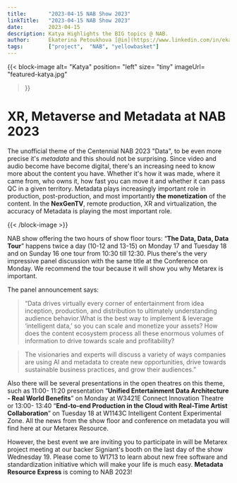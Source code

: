 ```yaml
---
title:       "2023-04-15 NAB Show 2023"
linkTitle:   "2023-04-15 NAB Show 2023"
date:        2023-04-15
description: Katya Highlights the BIG topics @ NAB.
author:      Ekaterina Petoukhova [@in](https://www.linkedin.com/in/ekaterina-petoukhova-84141959/)
tags:        ["project",  "NAB", "yellowbasket"]
---
```


{{< block-image
    alt=      "Katya"
    position= "left"
    size=     "tiny"
    imageUrl= "featured-katya.jpg"
>}}

# XR, Metaverse and Metadata at NAB 2023

The unofficial theme of the Centennial NAB 2023 "Data", to be even more precise
it's _metadata_ and this should not be surprising. Since video and audio become
have become digital, there's an increasing need to know more about the content
you have. Whether it's how it was made, where it came from, who owns it, how
fast you can move it and whether it can pass QC in a given territory. Metadata
plays increasingly important role in production, post-production, and most
importantly **the monetization** of the content. In the **NexGenTV**, remote
production, XR and virtualization, the accuracy of Metadata is playing the most
important role.

{{< /block-image >}}

<!-- ####################################################################### -->

NAB show offering the two hours of show floor tours: “**The Data, Data, Data
Tour**” happens twice a day (10-12 and 13-15) on Monday 17 and Tuesday 18 and on
Sunday 16 one tour from 10:30 till 12:30. Plus there's the very impressive panel
discussion with the same title at the Conference on Monday. We recommend the
tour because it will show you why Metarex is important.

The panel announcement says:

> “Data drives virtually every corner of
entertainment from idea inception, production, and distribution to ultimately
understanding audience behavior.What is the best way to implement & leverage
‘intelligent data,’ so you can scale and monetize your assets? How does the
content ecosystem process all these enormous volumes of information to drive
towards scale and profitability?

>The visionaries and experts will discuss a variety of ways companies are using
AI and metadata to create new opportunities, drive towards sustainable business
practices, and grow their audiences.”

Also there will be several presentations in the open theatres on this theme,
such as  11:00- 11:20 presentation “**Unified Entertainment Data Architecture -
Real World Benefits**” on Monday at W3421E Connect Innovation Theatre or  13:00-
13:40 “**End-to-end Production in the Cloud with Real-Time Artist Collaboration**”
on Tuesday 18 at W1143C Intelligent Content Experimental Zone. All the news from
the show floor and conference on metadata you will find here at  our Metarex
Resource.

However, the best event we are inviting you to participate in will be Metarex
project meeting at our backer Signiant's booth on the last day of the show
Wednesday 19. Please come to W1713 to learn about new free software and
standardization initiative which will make your life is much easy. **Metadata
Resource Express** is coming to NAB 2023!

